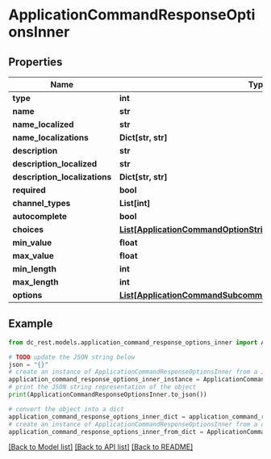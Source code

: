 # ApplicationCommandResponseOptionsInner


## Properties

Name | Type | Description | Notes
------------ | ------------- | ------------- | -------------
**type** | **int** |  | 
**name** | **str** |  | 
**name_localized** | **str** |  | [optional] 
**name_localizations** | **Dict[str, str]** |  | [optional] 
**description** | **str** |  | 
**description_localized** | **str** |  | [optional] 
**description_localizations** | **Dict[str, str]** |  | [optional] 
**required** | **bool** |  | [optional] 
**channel_types** | **List[int]** |  | [optional] 
**autocomplete** | **bool** |  | [optional] 
**choices** | [**List[ApplicationCommandOptionStringChoiceResponse]**](ApplicationCommandOptionStringChoiceResponse.md) |  | [optional] 
**min_value** | **float** |  | [optional] 
**max_value** | **float** |  | [optional] 
**min_length** | **int** |  | [optional] 
**max_length** | **int** |  | [optional] 
**options** | [**List[ApplicationCommandSubcommandOptionResponseOptionsInner]**](ApplicationCommandSubcommandOptionResponseOptionsInner.md) |  | [optional] 

## Example

```python
from dc_rest.models.application_command_response_options_inner import ApplicationCommandResponseOptionsInner

# TODO update the JSON string below
json = "{}"
# create an instance of ApplicationCommandResponseOptionsInner from a JSON string
application_command_response_options_inner_instance = ApplicationCommandResponseOptionsInner.from_json(json)
# print the JSON string representation of the object
print(ApplicationCommandResponseOptionsInner.to_json())

# convert the object into a dict
application_command_response_options_inner_dict = application_command_response_options_inner_instance.to_dict()
# create an instance of ApplicationCommandResponseOptionsInner from a dict
application_command_response_options_inner_from_dict = ApplicationCommandResponseOptionsInner.from_dict(application_command_response_options_inner_dict)
```
[[Back to Model list]](../README.md#documentation-for-models) [[Back to API list]](../README.md#documentation-for-api-endpoints) [[Back to README]](../README.md)


